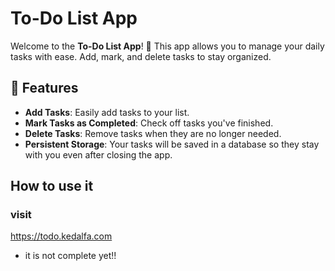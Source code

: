 # To-Do List App

Welcome to the **To-Do List App**! 🎉 This app allows you to manage your daily tasks with ease. Add, mark, and delete tasks to stay organized.

## 🚀 Features

- **Add Tasks**: Easily add tasks to your list.
- **Mark Tasks as Completed**: Check off tasks you've finished.
- **Delete Tasks**: Remove tasks when they are no longer needed.
- **Persistent Storage**: Your tasks will be saved in a database so they stay with you even after closing the app.

## How to use it 
### visit 
https://todo.kedalfa.com

- it is not complete yet!!

